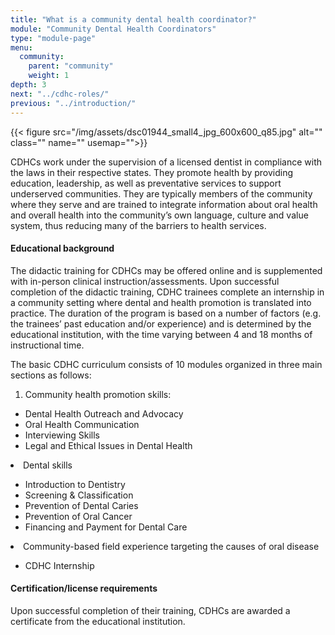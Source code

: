 ```yaml
---
title: "What is a community dental health coordinator?"
module: "Community Dental Health Coordinators"
type: "module-page"
menu:
  community:
    parent: "community"
    weight: 1
depth: 3
next: "../cdhc-roles/"
previous: "../introduction/"
---
```

<div class="pageblock right img-polaroid img-rounded">
<div class="caption">
</div>
{{< figure src="/img/assets/dsc01944_small4_jpg_600x600_q85.jpg" alt="" class="" name="" usemap="">}}</div><div class="pageblock"><p>CDHCs work under the supervision of a licensed dentist in compliance with the laws in their respective states. They promote health by providing education, leadership, as well as preventative services to support underserved communities.  They are typically members of the community where they serve and are trained to integrate information about oral health and overall health into the community’s own language, culture and value system, thus reducing many of the barriers to health services.</p>
<h4>Educational background</h4>
<p>The didactic training for CDHCs may be offered online and is supplemented with in-person clinical instruction/assessments.  Upon successful completion of the didactic training, CDHC trainees complete an internship in a community setting where dental and health promotion is translated  into practice.  The duration of the program is based on a number of factors (e.g. the trainees’ past education and/or experience) and is determined by the educational institution, with the time varying between 4 and 18 months of instructional time. </p>
</div><div class="pageblock"><p>The basic CDHC curriculum consists of 10 modules organized in three main sections as follows:</p>
<ol>
<li>Community health promotion skills:</li>
</ol><ul>
<li>Dental Health Outreach and Advocacy</li>
<li>Oral Health Communication</li>
<li>Interviewing Skills</li>
<li>Legal and Ethical Issues in Dental Health</li>
</ul>
<li>Dental skills</li>
<ul>
<li>Introduction to Dentistry</li>
<li>Screening & Classification</li>
<li>Prevention of Dental Caries</li>
<li>Prevention of Oral Cancer</li>
<li>Financing and Payment for Dental Care</li>
</ul>
<li>Community-based field experience targeting the causes of oral disease</li>
<ul>
<li>CDHC Internship</li>
</ul>
</div><div class="pageblock"><h4>Certification/license requirements</h4>
<p>Upon successful completion of their training, CDHCs are awarded a certificate from the educational institution. </p>
</div>